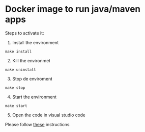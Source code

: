 # Docker image to run java/maven apps
Steps to activate it:

1. Install the environment
```
make install
```

2. Kill the environmet
```
make uninstall
```

3. Stop de enviroment
```
make stop
```

4. Start the environment
```
make start
```

5. Open the code in visual studio code

Please follow [these](https://code.visualstudio.com/docs/remote/containers) instructions